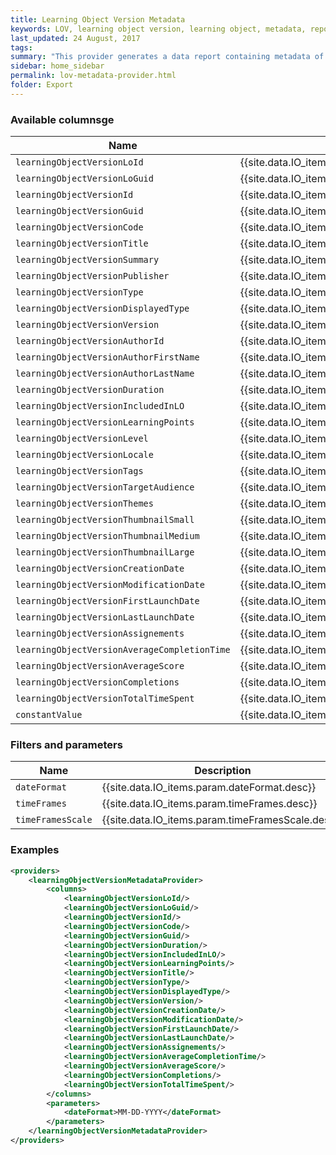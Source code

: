 ```yaml
---
title: Learning Object Version Metadata
keywords: LOV, learning object version, learning object, metadata, report, export
last_updated: 24 August, 2017
tags: 
summary: "This provider generates a data report containing metadata of all versions of Learning Objects available on the platform"
sidebar: home_sidebar
permalink: lov-metadata-provider.html
folder: Export
---
```



### Available columnsge

Name | Description
---|---
`learningObjectVersionLoId` | {{site.data.IO_items.col.learningObjectVersionLoId.desc}}
`learningObjectVersionLoGuid` | {{site.data.IO_items.col.learningObjectVersionLoGuid.desc}}
`learningObjectVersionId` | {{site.data.IO_items.col.learningObjectVersionId.desc}}
`learningObjectVersionGuid` | {{site.data.IO_items.col.learningObjectVersionGuid.desc}}
`learningObjectVersionCode` | {{site.data.IO_items.col.learningObjectVersionCode.desc}}
`learningObjectVersionTitle` | {{site.data.IO_items.col.learningObjectVersionTitle.desc}}
`learningObjectVersionSummary` | {{site.data.IO_items.col.learningObjectVersionSummary.desc}}
`learningObjectVersionPublisher` | {{site.data.IO_items.col.learningObjectVersionPublisher.desc}}
`learningObjectVersionType` | {{site.data.IO_items.col.learningObjectVersionType.desc}}
`learningObjectVersionDisplayedType` | {{site.data.IO_items.col.learningObjectVersionDisplayedType.desc}}
`learningObjectVersionVersion` | {{site.data.IO_items.col.learningObjectVersionVersion.desc}}
`learningObjectVersionAuthorId` | {{site.data.IO_items.col.learningObjectVersionAuthorId.desc}}
`learningObjectVersionAuthorFirstName` | {{site.data.IO_items.col.learningObjectVersionAuthorFirstName.desc}}
`learningObjectVersionAuthorLastName` | {{site.data.IO_items.col.learningObjectVersionAuthorLastName.desc}}
`learningObjectVersionDuration` | {{site.data.IO_items.col.learningObjectVersionDuration.desc}}
`learningObjectVersionIncludedInLO` | {{site.data.IO_items.col.learningObjectVersionIncludedInLO.desc}}
`learningObjectVersionLearningPoints` | {{site.data.IO_items.col.learningObjectVersionLearningPoints.desc}}
`learningObjectVersionLevel` | {{site.data.IO_items.col.learningObjectVersionLevel.desc}}
`learningObjectVersionLocale` | {{site.data.IO_items.col.learningObjectVersionLocale.desc}}
`learningObjectVersionTags` | {{site.data.IO_items.col.learningObjectVersionTags.desc}}
`learningObjectVersionTargetAudience` | {{site.data.IO_items.col.learningObjectVersionTargetAudience.desc}}
`learningObjectVersionThemes` | {{site.data.IO_items.col.learningObjectVersionThemes.desc}}
`learningObjectVersionThumbnailSmall` | {{site.data.IO_items.col.learningObjectVersionThumbnailSmall.desc}}
`learningObjectVersionThumbnailMedium` | {{site.data.IO_items.col.learningObjectVersionThumbnailMedium.desc}}
`learningObjectVersionThumbnailLarge` | {{site.data.IO_items.col.learningObjectVersionThumbnailLarge.desc}}
`learningObjectVersionCreationDate` | {{site.data.IO_items.col.learningObjectVersionCreationDate.desc}}
`learningObjectVersionModificationDate` | {{site.data.IO_items.col.learningObjectVersionModificationDate.desc}}
`learningObjectVersionFirstLaunchDate` | {{site.data.IO_items.col.learningObjectVersionFirstLaunchDate.desc}}
`learningObjectVersionLastLaunchDate` | {{site.data.IO_items.col.learningObjectVersionLastLaunchDate.desc}}
`learningObjectVersionAssignements` | {{site.data.IO_items.col.learningObjectVersionAssignements.desc}}
`learningObjectVersionAverageCompletionTime` | {{site.data.IO_items.col.learningObjectVersionAverageCompletionTime.desc}}
`learningObjectVersionAverageScore` | {{site.data.IO_items.col.learningObjectVersionAverageScore.desc}}
`learningObjectVersionCompletions` | {{site.data.IO_items.col.learningObjectVersionCompletions.desc}}
`learningObjectVersionTotalTimeSpent` | {{site.data.IO_items.col.learningObjectVersionTotalTimeSpent.desc}}
`constantValue` | {{site.data.IO_items.col.constantValue.desc}}

### Filters and parameters

Name | Description
---|---
`dateFormat` | {{site.data.IO_items.param.dateFormat.desc}}
`timeFrames` | {{site.data.IO_items.param.timeFrames.desc}}
`timeFramesScale` | {{site.data.IO_items.param.timeFramesScale.desc}}

### Examples
```xml
<providers>
    <learningObjectVersionMetadataProvider>
        <columns>
            <learningObjectVersionLoId/>
            <learningObjectVersionLoGuid/>
            <learningObjectVersionId/>
            <learningObjectVersionCode/>
            <learningObjectVersionGuid/>
            <learningObjectVersionDuration/>
            <learningObjectVersionIncludedInLO/>
            <learningObjectVersionLearningPoints/>
            <learningObjectVersionTitle/>
            <learningObjectVersionType/>
            <learningObjectVersionDisplayedType/>
            <learningObjectVersionVersion/>
            <learningObjectVersionCreationDate/>
            <learningObjectVersionModificationDate/>
            <learningObjectVersionFirstLaunchDate/>
            <learningObjectVersionLastLaunchDate/>
            <learningObjectVersionAssignements/>
            <learningObjectVersionAverageCompletionTime/>
            <learningObjectVersionAverageScore/>
            <learningObjectVersionCompletions/>
            <learningObjectVersionTotalTimeSpent/>
        </columns>
        <parameters>
            <dateFormat>MM-DD-YYYY</dateFormat>
        </parameters>
    </learningObjectVersionMetadataProvider>
</providers>     
```